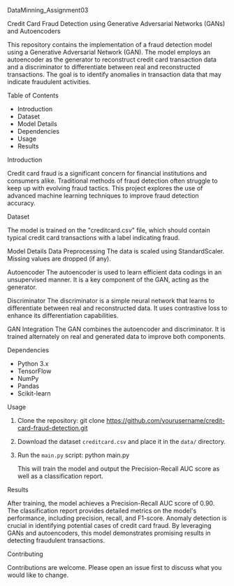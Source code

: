 DataMinning_Assignment03

Credit Card Fraud Detection using Generative Adversarial Networks (GANs) and Autoencoders

This repository contains the implementation of a fraud detection model using a Generative Adversarial Network (GAN). The model employs an autoencoder as the generator to reconstruct credit card transaction data and a discriminator to differentiate between real and reconstructed transactions. The goal is to identify anomalies in transaction data that may indicate fraudulent activities.

Table of Contents

- Introduction
- Dataset
- Model Details
- Dependencies
- Usage
- Results

Introduction

Credit card fraud is a significant concern for financial institutions and consumers alike. Traditional methods of fraud detection often struggle to keep up with evolving fraud tactics. This project explores the use of advanced machine learning techniques to improve fraud detection accuracy.

Dataset

The model is trained on the "creditcard.csv" file, which should contain typical credit card transactions with a label indicating fraud.



Model Details
Data Preprocessing
    The data is scaled using StandardScaler.
    Missing values are dropped (if any).

Autoencoder
    The autoencoder is used to learn efficient data codings in an unsupervised manner.
    It is a key component of the GAN, acting as the generator.

Discriminator
    The discriminator is a simple neural network that learns to differentiate between real and reconstructed data.
    It uses contrastive loss to enhance its differentiation capabilities.

GAN Integration
    The GAN combines the autoencoder and discriminator.
    It is trained alternately on real and generated data to improve both components.

Dependencies
- Python 3.x
- TensorFlow
- NumPy
- Pandas
- Scikit-learn

Usage

1. Clone the repository:
   git clone https://github.com/yourusername/credit-card-fraud-detection.git
   
2. Download the dataset `creditcard.csv` and place it in the `data/` directory.

3. Run the `main.py` script:
   python main.py

   This will train the model and output the Precision-Recall AUC score as well as a classification report.

Results

After training, the model achieves a Precision-Recall AUC score of 0.90. The classification report provides detailed metrics on the model's performance, including precision, recall, and F1-score.
Anomaly detection is crucial in identifying potential cases of credit card fraud. By leveraging GANs and autoencoders, this model demonstrates promising results in detecting fraudulent transactions.

Contributing

Contributions are welcome. Please open an issue first to discuss what you would like to change.
